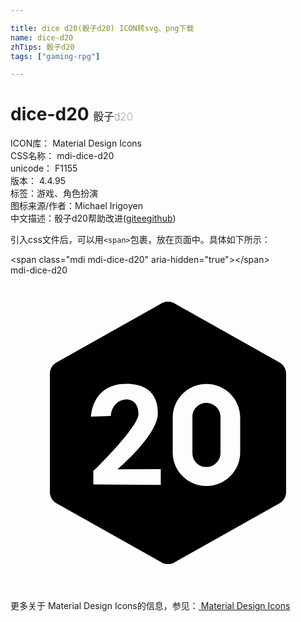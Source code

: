 ```yaml
---

title: dice d20(骰子d20) ICON转svg、png下载
name: dice-d20
zhTips: 骰子d20
tags: ["gaming-rpg"]

---
```


# dice-d20  <small style="font-size: 60%;font-weight: 100">骰子d20</small>


<div class="detail-page">
<p>
<span>
ICON库：
<span class="badge-secondary badge">Material Design Icons</span> 
</span>
<br/>
<span>
CSS名称：
<span class="badge-secondary badge">mdi-dice-d20</span> 
</span>
<br/>
<span>
unicode：
<span class="badge-secondary badge">F1155</span> 
<copy-btn content='F1155' btn-title=""></copy-btn>
<copy-btn :content='String.fromCodePoint(parseInt("F1155", 16))' btn-title="复制U"></copy-btn>
</span>
<br/>
<span>
版本：
<span class="badge-secondary badge">4.4.95</span> 
</span><br/><span>标签：<span class="badge-light badge"><router-link to="/tags/gaming-rpg.html">游戏、角色扮演</router-link></span></span>
<br/>
<span>图标来源/作者：<span class="badge-light badge">Michael Irigoyen</span></span> 
<br/>
<span class="zh-detail">中文描述：<span class="badge-primary badge">骰子d20</span><span class="help-link"><span>帮助改进</span>(<a href="https://gitee.com/liuwave/icon-helper/edit/master/json/material/dice-d20.json" target="_blank" rel="noopener noreferrer">gitee</a><a href="https://github.com/liuwave/icon-helper/edit/master/json/material/dice-d20.json" target="_blank" rel="noopener noreferrer">github</a></span>)</span><br/>
</p>
</div>
<div class="alert alert-dark">
  <i class="mdi mdi-dice-d20 mdi-48px"></i>
  <i class="mdi mdi-dice-d20 mdi-36px"></i>
  <i class="mdi mdi-dice-d20 mdi-24px"></i>
  <i class="mdi mdi-dice-d20 mdi-18px"></i>
</div>
<div>
  <p>引入css文件后，可以用<code>&lt;span&gt;</code>包裹，放在页面中。具体如下所示：    
  </p>
  <div class="alert alert-primary" style="font-size: 14px">
    &lt;span class="mdi mdi-dice-d20" aria-hidden="true"&gt;&lt;/span&gt;
    <copy-btn content='<span class="mdi mdi-dice-d20" aria-hidden="true"></span>'></copy-btn>
  </div>
  <div class="alert alert-secondary">
    <i class="mdi mdi-dice-d20"
    style="font-size: 24px"
    aria-hidden="true"></i> mdi-dice-d20
    <copy-btn content="mdi-dice-d20" btn-title="复制图标名称"></copy-btn>
  </div>
</div>
<div id="svg" class="svg-wrap">
<svg xmlns="http://www.w3.org/2000/svg" viewBox="0 0 24 24"><path d="M20.47 6.62L12.57 2.18C12.41 2.06 12.21 2 12 2S11.59 2.06 11.43 2.18L3.53 6.62C3.21 6.79 3 7.12 3 7.5V16.5C3 16.88 3.21 17.21 3.53 17.38L11.43 21.82C11.59 21.94 11.79 22 12 22S12.41 21.94 12.57 21.82L20.47 17.38C20.79 17.21 21 16.88 21 16.5V7.5C21 7.12 20.79 6.79 20.47 6.62M11.45 15.96L6.31 15.93V14.91C6.31 14.91 9.74 11.58 9.75 10.57C9.75 9.33 8.73 9.46 8.73 9.46S7.75 9.5 7.64 10.71L6.14 10.76C6.14 10.76 6.18 8.26 8.83 8.26C11.2 8.26 11.23 10.04 11.23 10.5C11.23 12.18 8.15 14.77 8.15 14.77L11.45 14.76V15.96M17.5 13.5C17.5 14.9 16.35 16.05 14.93 16.05C13.5 16.05 12.36 14.9 12.36 13.5V10.84C12.36 9.42 13.5 8.27 14.93 8.27S17.5 9.42 17.5 10.84V13.5M16 10.77V13.53C16 14.12 15.5 14.6 14.92 14.6C14.34 14.6 13.86 14.12 13.86 13.53V10.77C13.86 10.18 14.34 9.71 14.92 9.71C15.5 9.71 16 10.18 16 10.77Z" /></svg>
</div>
<detail full-name='mdi-dice-d20'></detail>
    
<div><p>更多关于 Material Design Icons的信息，参见：<a target="_blank" href="https://iconhelper.cn/material.html"> Material Design Icons</a>
</p></div>
